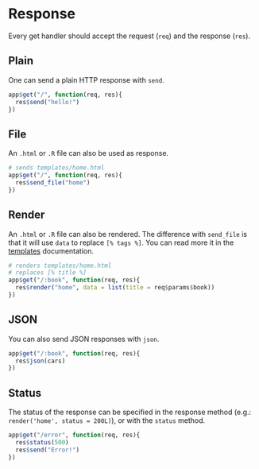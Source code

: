 # Response

Every get handler should accept the request (`req`) and the response (`res`).

## Plain

One can send a plain HTTP response with `send`.

```r
app$get("/", function(req, res){
  res$send("hello!")
})
```

## File

An `.html` or `.R` file can also be used as response.

```r
# sends templates/home.html
app$get("/", function(req, res){
  res$send_file("home")
})
```

## Render

An `.html` or `.R` file can also be rendered. The difference with `send_file` is that it will use `data` to replace `[% tags %]`. You can read more it in the [templates](/guide/project?id=templates) documentation.

```r
# renders templates/home.html
# replaces [% title %]
app$get("/:book", function(req, res){
  res$render("home", data = list(title = req$params$book))
})
```

## JSON

You can also send JSON responses with `json`.

```r
app$get("/:book", function(req, res){
  res$json(cars)
})
```

## Status

The status of the response can be specified in the response method (e.g.: `render('home', status = 200L)`), or with the `status` method.

```r
app$get("/error", function(req, res){
  res$status(500)
  res$send("Error!")
})
```
